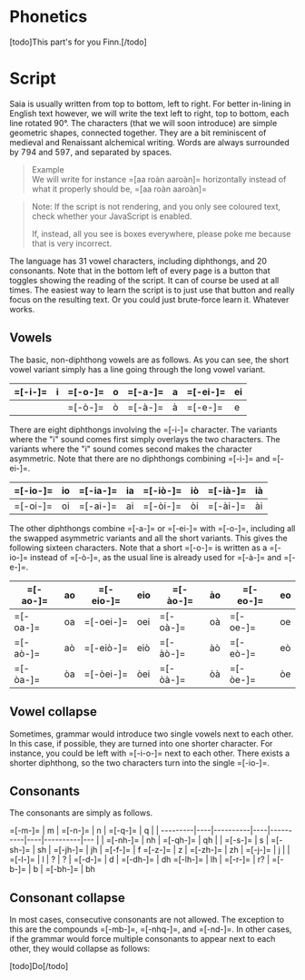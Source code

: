 ---
---
# Phonetics
[todo]This part's for you Finn.[/todo]

# Script
Saia is usually written from top to bottom, left to right. For better in-lining in English text however, we will write the text left to right, top to bottom, each line rotated 90°. The characters (that we will soon introduce) are simple geometric shapes, connected together. They are a bit reminiscent of medieval and Renaissant alchemical writing. Words are always surrounded by <conlang-saia></conlang-saia> and <conlang-saia></conlang-saia>, and separated by spaces.

> Example  
> We will write for instance =[aa roàn aaroàn]= horizontally instead of what it properly should be, <vertical-text>=[aa roàn aaroàn]=</vertical-text>

> Note: If the script is not rendering, and you only see coloured text, check whether your JavaScript is enabled.
> 
> If, instead, all you see is boxes everywhere, please poke me because that is very incorrect.

The language has 31 vowel characters, including diphthongs, and 20 consonants. Note that in the bottom left of every page is a button that toggles showing the reading of the script. It can of course be used at all times. The easiest way to learn the script is to just use that button and really focus on the resulting text. Or you could just brute-force learn it. Whatever works.

## Vowels
The basic, non-diphthong vowels are as follows. As you can see, the short vowel variant simply has a line going through the long vowel variant.

=[-i-]= | i | =[-o-]= | o | =[-a-]= | a | =[-ei-]= | ei
--------|---|---------|---|---------|---|----------|---
        |   | =[-ò-]= | ò | =[-à-]= | à | =[-e-]=  | e

There are eight diphthongs involving the =[-i-]= character. The variants where the "i" sound comes first simply overlays the two characters. The variants where the "i" sound comes second makes the character asymmetric. Note that there are no diphthongs combining =[-i-]= and =[-ei-]=.

=[-io-]= | io | =[-ia-]= | ia | =[-iò-]= | iò | =[-ià-]= | ià
---------|----|----------|----|----------|----|----------|----
=[-oi-]= | oi | =[-ai-]= | ai | =[-òi-]= | òi | =[-ài-]= | ài

The other diphthongs combine =[-a-]= or =[-ei-]= with =[-o-]=, including all the swapped asymmetric variants and all the short variants. This gives the following sixteen characters. Note that a short =[-o-]= is written as a =[-io-]= instead of =[-ò-]=, as the usual line is already used for =[-à-]= and =[-e-]=.

=[-ao-]= | ao | =[-eio-]= | eio | =[-ào-]= | ào | =[-eo-]= | eo
---------|----|-----------|-----|----------|----|----------|----
=[-oa-]= | oa | =[-oei-]= | oei | =[-oà-]= | oà | =[-oe-]= | oe
=[-aò-]= | aò | =[-eiò-]= | eiò | =[-àò-]= | àò | =[-eò-]= | eò
=[-òa-]= | òa | =[-òei-]= | òei | =[-òà-]= | òà | =[-òe-]= | òe

## Vowel collapse
Sometimes, grammar would introduce two single vowels next to each other. In this case, if possible, they are turned into one shorter character. For instance, you could be left with =[-i-o-]= next to each other. There exists a shorter diphthong, so the two characters turn into the single =[-io-]=.

## Consonants
The consonants are simply as follows.

=[-m-]=  | m  | =[-n-]=  | n  | =[-q-]=  | q  |          |
---------|----|----------|----|----------|----|----------|---
         |    | =[-nh-]= | nh | =[-qh-]= | qh |          |
=[-s-]=  | s  | =[-sh-]= | sh | =[-jh-]= | jh | =[-f-]=  | f
=[-z-]=  | z  | =[-zh-]= | zh | =[-j-]=  | j  |          |
=[-l-]=  | l  | ?        | ?  | =[-d-]=  | d  | =[-dh-]= | dh
=[-lh-]= | lh | =[-r-]=  | r? | =[-b-]=  | b  | =[-bh-]= | bh

## Consonant collapse
In most cases, consecutive consonants are not allowed. The exception to this are the compounds =[-mb-]=, =[-nhq-]=, and =[-nd-]=. In other cases, if the grammar would force multiple consonants to appear next to each other, they would collapse as follows:

[todo]Do[/todo]